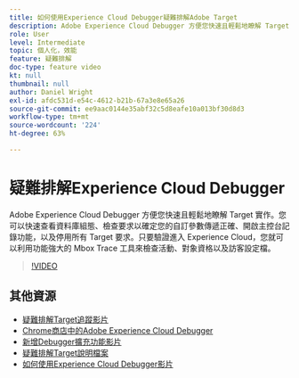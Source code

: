 ```yaml
---
title: 如何使用Experience Cloud Debugger疑難排解Adobe Target
description: Adobe Experience Cloud Debugger 方便您快速且輕鬆地瞭解 Target 實作。您可以快速查看資料庫組態、檢查要求以確定您的自訂參數傳遞正確、開啟主控台記錄功能，以及停用所有 Target 要求。只要驗證進入 Experience Cloud，您就可以利用功能強大的 Mbox Trace 工具來檢查活動、對象資格以及訪客設定檔。
role: User
level: Intermediate
topic: 個人化，效能
feature: 疑難排解
doc-type: feature video
kt: null
thumbnail: null
author: Daniel Wright
exl-id: afdc531d-e54c-4612-b21b-67a3e8e65a26
source-git-commit: ee9aac0144e35abf32c5d8eafe10a013bf30d8d3
workflow-type: tm+mt
source-wordcount: '224'
ht-degree: 63%

---
```


# 疑難排解Experience Cloud Debugger

Adobe Experience Cloud Debugger 方便您快速且輕鬆地瞭解 Target 實作。您可以快速查看資料庫組態、檢查要求以確定您的自訂參數傳遞正確、開啟主控台記錄功能，以及停用所有 Target 要求。只要驗證進入 Experience Cloud，您就可以利用功能強大的 Mbox Trace 工具來檢查活動、對象資格以及訪客設定檔。

>[!VIDEO](https://video.tv.adobe.com/v/23115/?quality=12)

## 其他資源

* [疑難排解Target追蹤影片](troubleshoot-with-target-traces.md)
* [Chrome商店中的Adobe Experience Cloud Debugger](https://chrome.google.com/webstore/detail/adobe-experience-cloud-de/ocdmogmohccmeicdhlhhgepeaijenapj)
* [新增Debugger擴充功能影片](https://docs.adobe.com/content/help/en/core-services-learn/tutorials/debugger/add-the-extension.html)
* [疑難排解Target說明檔案](https://docs.adobe.com/content/help/en/target/using/troubleshoot/troubleshooting-target.html)
* [如何使用Experience Cloud Debugger影片](https://docs.adobe.com/content/help/en/core-services-learn/tutorials/debugger/use-the-experience-cloud-debugger.html)
